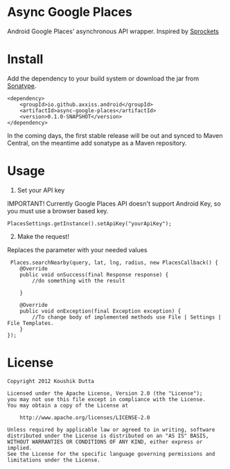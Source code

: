 Async Google Places
===================

Android Google Places' asynchronous API wrapper. Inspired by [Sprockets][2]


Install
=====

Add the dependency to your build system or download the jar from [Sonatype][1].

    <dependency>
        <groupId>io.github.axxiss.android</groupId>
        <artifactId>async-google-places</artifactId>
        <version>0.1.0-SNAPSHOT</version>
    </dependency>


In the coming days, the first stable release will be out and synced to Maven Central, on the meantime add sonatype as a
Maven repository.



Usage
=====

1. Set your API key

IMPORTANT! Currently Google Places API doesn't support Android Key, so you must use a browser based key.

    PlacesSettings.getInstance().setApiKey("yourApiKey");

2. Make the request!

Replaces the parameter with your needed values

     Places.searchNearby(query, lat, lng, radius, new PlacesCallback() {
        @Override
        public void onSuccess(final Response response) {
            //do something with the result

        }

        @Override
        public void onException(final Exception exception) {
            //To change body of implemented methods use File | Settings | File Templates.
        }
    });



License
=======

    Copyright 2012 Koushik Dutta

    Licensed under the Apache License, Version 2.0 (the "License");
    you may not use this file except in compliance with the License.
    You may obtain a copy of the License at

        http://www.apache.org/licenses/LICENSE-2.0

    Unless required by applicable law or agreed to in writing, software
    distributed under the License is distributed on an "AS IS" BASIS,
    WITHOUT WARRANTIES OR CONDITIONS OF ANY KIND, either express or implied.
    See the License for the specific language governing permissions and
    limitations under the License.



 [1]: https://oss.sonatype.org/index.html#nexus-search;quick~async-google-places
 [2]: https://github.com/pushbit/sprockets/